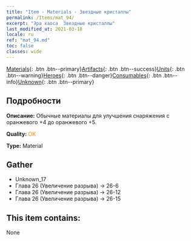 ```yaml
---
title: "Item - Materials - Звездные кристаллы"
permalink: /Items/mat_94/
excerpt: "Эра хаоса  Звездные кристаллы"
last_modified_at: 2021-03-18
locale: ru
ref: "mat_94.md"
toc: false
classes: wide
---
```

 [Materials](/ru/Items/){: .btn .btn--primary}[Artifacts](/ru/Items/Artifacts/){: .btn .btn--success}[Units](/ru/Items/Units/){: .btn .btn--warning}[Heroes](/ru/Items/Heroes/){: .btn .btn--danger}[Consumables](/ru/Items/Consumables/){: .btn .btn--info}[Unknown](/ru/Items/Unknown/){: .btn .btn--primary}

## Подробности
 **Описание:** Обычные материалы для улучшения снаряжения c оранжевого +4 до оранжевого +5.

 **Quality:** <span style="color: #FF8C00">OK</span>

 **Type:** Material

## Gather

*    Unknown_17 
*    Глава 26 (Увеличение разрыва) -> 26-6 
*    Глава 26 (Увеличение разрыва) -> 26-12 
*    Глава 26 (Увеличение разрыва) -> 26-15 

## This item contains:

  None


